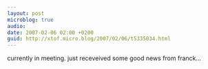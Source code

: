 ```yaml
---
layout: post
microblog: true
audio: 
date: 2007-02-06 02:00 +0200
guid: http://xtof.micro.blog/2007/02/06/t5335034.html
---
```

currently in meeting. just receveived some good news from franck...
